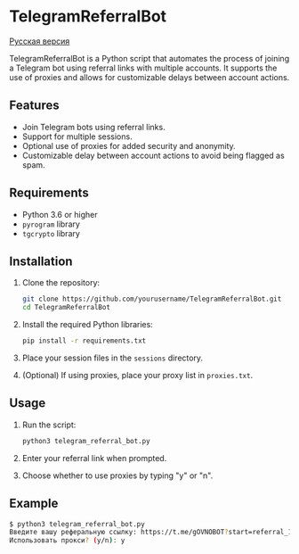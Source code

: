 # TelegramReferralBot

[Русская версия](README.md)

TelegramReferralBot is a Python script that automates the process of joining a Telegram bot using referral links with multiple accounts. It supports the use of proxies and allows for customizable delays between account actions.

## Features

- Join Telegram bots using referral links.
- Support for multiple sessions.
- Optional use of proxies for added security and anonymity.
- Customizable delay between account actions to avoid being flagged as spam.

## Requirements

- Python 3.6 or higher
- `pyrogram` library
- `tgcrypto` library

## Installation

1. Clone the repository:

    ```sh
    git clone https://github.com/yourusername/TelegramReferralBot.git
    cd TelegramReferralBot
    ```

2. Install the required Python libraries:

    ```sh
    pip install -r requirements.txt
    ```

3. Place your session files in the `sessions` directory.

4. (Optional) If using proxies, place your proxy list in `proxies.txt`.

## Usage

1. Run the script:

    ```sh
    python3 telegram_referral_bot.py
    ```

2. Enter your referral link when prompted.

3. Choose whether to use proxies by typing "y" or "n".

## Example

```sh
$ python3 telegram_referral_bot.py
Введите вашу реферальную ссылку: https://t.me/gOVNOBOT?start=referral_102920
Использовать прокси? (y/n): y
